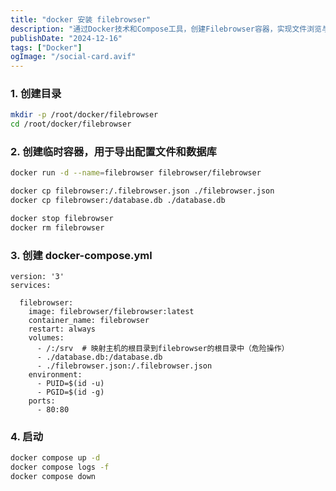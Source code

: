 ```yaml
---
title: "docker 安装 filebrowser"
description: "通过Docker技术和Compose工具，创建Filebrowser容器，实现文件浏览与管理，解决文件访问与存储问题。"
publishDate: "2024-12-16"
tags: ["Docker"]
ogImage: "/social-card.avif"
---
```





### 1. 创建目录

```sh
mkdir -p /root/docker/filebrowser
cd /root/docker/filebrowser
```

### 2. 创建临时容器，用于导出配置文件和数据库
```sh
docker run -d --name=filebrowser filebrowser/filebrowser

docker cp filebrowser:/.filebrowser.json ./filebrowser.json
docker cp filebrowser:/database.db ./database.db

docker stop filebrowser
docker rm filebrowser
```

### 3. 创建 docker-compose.yml

```
version: '3'
services:

  filebrowser:
    image: filebrowser/filebrowser:latest
    container_name: filebrowser
    restart: always
    volumes:
      - /:/srv  # 映射主机的根目录到filebrowser的根目录中（危险操作）
      - ./database.db:/database.db
      - ./filebrowser.json:/.filebrowser.json
    environment:
      - PUID=$(id -u)
      - PGID=$(id -g)
    ports:
      - 80:80
```

### 4. 启动
```sh
docker compose up -d
docker compose logs -f
docker compose down
```
